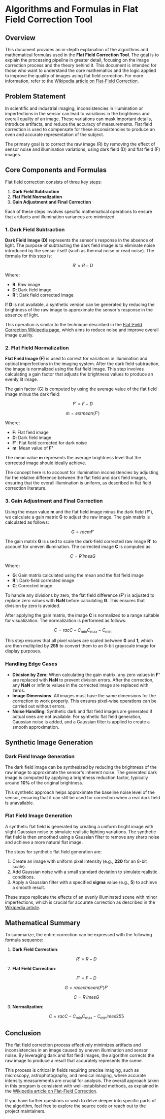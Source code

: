 
# Algorithms and Formulas in Flat Field Correction Tool

## Overview
This document provides an in-depth explanation of the algorithms and mathematical formulas used in the **Flat Field Correction Tool**. The goal is to explain the processing pipeline in greater detail, focusing on the image correction process and the theory behind it. This document is intended for those who want to understand the core mathematics and the logic applied to improve the quality of images using flat field correction. For more information, refer to the [Wikipedia article on Flat-Field Correction](https://en.wikipedia.org/wiki/Flat-field_correction).

## Problem Statement
In scientific and industrial imaging, inconsistencies in illumination or imperfections in the sensor can lead to variations in the brightness and overall quality of an image. These variations can mask important details, introduce artifacts, and reduce the accuracy of measurements. Flat field correction is used to compensate for these inconsistencies to produce an even and accurate representation of the subject.

The primary goal is to correct the raw image (R) by removing the effect of sensor noise and illumination variations, using dark field (D) and flat field (F) images.

## Core Components and Formulas
Flat field correction consists of three key steps:

1. **Dark Field Subtraction**
2. **Flat Field Normalization**
3. **Gain Adjustment and Final Correction**

Each of these steps involves specific mathematical operations to ensure that artifacts and illumination variances are minimized.

### 1. Dark Field Subtraction
**Dark Field Image (D)** represents the sensor's response in the absence of light. The purpose of subtracting the dark field image is to eliminate noise introduced by the sensor itself (such as thermal noise or read noise). The formula for this step is:

$$
R' = R - D
$$

Where:
- **R**: Raw image
- **D**: Dark field image
- **R'**: Dark field corrected image

If **D** is not available, a synthetic version can be generated by reducing the brightness of the raw image to approximate the sensor's response in the absence of light.

This operation is similar to the technique described in the [Flat-Field Correction Wikipedia page](https://en.wikipedia.org/wiki/Flat-field_correction), which aims to reduce noise and improve overall image quality.

### 2. Flat Field Normalization
**Flat Field Image (F)** is used to correct for variations in illumination and optical imperfections in the imaging system. After the dark field subtraction, the image is normalized using the flat field image. This step involves calculating a gain factor that adjusts the brightness values to produce an evenly lit image.

The gain factor (G) is computed by using the average value of the flat field image minus the dark field:

$$
F' = F - D
$$

$$
m = 	ext{mean}(F')
$$

Where:
- **F**: Flat field image
- **D**: Dark field image
- **F'**: Flat field corrected for dark noise
- **m**: Mean value of **F'**

The mean value **m** represents the average brightness level that the corrected image should ideally achieve.

The concept here is to account for illumination inconsistencies by adjusting for the relative difference between the flat field and dark field images, ensuring that the overall illumination is uniform, as described in flat field correction literature.

### 3. Gain Adjustment and Final Correction
Using the mean value **m** and the flat field image minus the dark field (**F'**), we calculate a gain matrix **G** to adjust the raw image. The gain matrix is calculated as follows:

$$
G = rac{m}{F'}
$$

The gain matrix **G** is used to scale the dark-field corrected raw image **R'** to account for uneven illumination. The corrected image **C** is computed as:

$$
C = R' 	imes G
$$

Where:
- **G**: Gain matrix calculated using the mean and the flat field image
- **R'**: Dark-field corrected image
- **C**: Corrected image

To handle any divisions by zero, the flat field difference (**F'**) is adjusted to replace zero values with **NaN** before calculating **G**. This ensures that division by zero is avoided.

After applying the gain matrix, the image **C** is normalized to a range suitable for visualization. The normalization is performed as follows:

$$
C = rac{C - C_{\min}}{C_{\max} - C_{\min}}
$$

This step ensures that all pixel values are scaled between **0** and **1**, which are then multiplied by **255** to convert them to an 8-bit grayscale image for display purposes.

### Handling Edge Cases
- **Division by Zero**: When calculating the gain matrix, any zero values in **F'** are replaced with **NaN** to prevent division errors. After the correction, any **NaN** or infinite values in the corrected image are replaced with zeros.
- **Image Dimensions**: All images must have the same dimensions for the correction to work properly. This ensures pixel-wise operations can be carried out without errors.
- **Noise Handling**: Synthetic dark and flat field images are generated if actual ones are not available. For synthetic flat field generation, Gaussian noise is added, and a Gaussian filter is applied to create a smooth approximation.

## Synthetic Image Generation
### Dark Field Image Generation
The dark field image can be synthesized by reducing the brightness of the raw image to approximate the sensor's inherent noise. The generated dark image is computed by applying a brightness reduction factor, typically around **10%** of the original brightness.

This synthetic approach helps approximate the baseline noise level of the sensor, ensuring that it can still be used for correction when a real dark field is unavailable.

### Flat Field Image Generation
A synthetic flat field is generated by creating a uniform bright image with slight Gaussian noise to simulate realistic lighting variations. The synthetic flat field is then smoothed using a Gaussian filter to remove any sharp noise and achieve a more natural flat image.

The steps for synthetic flat field generation are:
1. Create an image with uniform pixel intensity (e.g., **220** for an 8-bit scale).
2. Add Gaussian noise with a small standard deviation to simulate realistic conditions.
3. Apply a Gaussian filter with a specified **sigma** value (e.g., **5**) to achieve a smooth result.

These steps replicate the effects of an evenly illuminated scene with minor imperfections, which is crucial for accurate correction as described in the [Wikipedia article](https://en.wikipedia.org/wiki/Flat-field_correction).

## Mathematical Summary
To summarize, the entire correction can be expressed with the following formula sequence:

1. **Dark Field Correction**:
   
   $$
   R' = R - D
   $$

2. **Flat Field Correction**:
   
   $$
   F' = F - D
   $$
   
   $$
   G = rac{	ext{mean}(F')}{F'}
   $$
   
   $$
   C = R' 	imes G
   $$

3. **Normalization**:
   
   $$
   C = rac{C - C_{\min}}{C_{\max} - C_{\min}} 	imes 255
   $$

## Conclusion
The flat field correction process effectively minimizes artifacts and inconsistencies in an image caused by uneven illumination and sensor noise. By leveraging dark and flat field images, the algorithm corrects the raw image to produce a result that accurately represents the scene.

This process is critical in fields requiring precise imaging, such as microscopy, astrophotography, and medical imaging, where accurate intensity measurements are crucial for analysis. The overall approach taken in this program is consistent with well-established methods, as explained in the [Wikipedia article on Flat-Field Correction](https://en.wikipedia.org/wiki/Flat-field_correction).

If you have further questions or wish to delve deeper into specific parts of the algorithm, feel free to explore the source code or reach out to the project maintainers.
